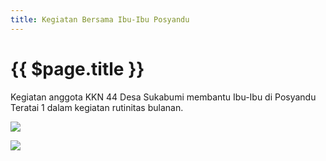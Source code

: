 ```yaml
---
title: Kegiatan Bersama Ibu-Ibu Posyandu
---
```

# {{ $page.title }}

Kegiatan anggota KKN 44 Desa Sukabumi membantu Ibu-Ibu di Posyandu Teratai 1 dalam kegiatan rutinitas bulanan.

![](/img/posyandu1.jpg)

![](/img/posyandu2.jpg)
